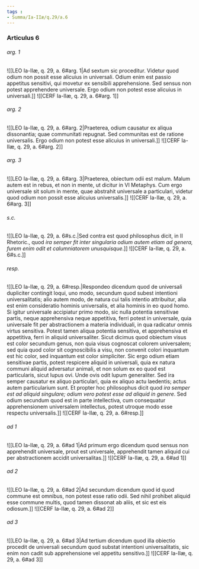 ```yaml
---
tags : 
- Summa/Ia-IIæ/q.29/a.6
---
```


### Articulus 6

###### arg. 1
![[LEO Ia-IIæ, q. 29, a. 6#arg. 1|Ad sextum sic proceditur. Videtur quod odium non possit esse alicuius in universali. Odium enim est passio appetitus sensitivi, qui movetur ex sensibili apprehensione. Sed sensus non potest apprehendere universale. Ergo odium non potest esse alicuius in universali.]]
![[CERF Ia-IIæ, q. 29, a. 6#arg. 1]]

###### arg. 2
![[LEO Ia-IIæ, q. 29, a. 6#arg. 2|Praeterea, odium causatur ex aliqua dissonantia; quae communitati repugnat. Sed communitas est de ratione universalis. Ergo odium non potest esse alicuius in universali.]]
![[CERF Ia-IIæ, q. 29, a. 6#arg. 2]]

###### arg. 3
![[LEO Ia-IIæ, q. 29, a. 6#arg. 3|Praeterea, obiectum odii est malum. Malum autem est in rebus, et non in mente, ut dicitur in VI Metaphys. Cum ergo universale sit solum in mente, quae abstrahit universale a particulari, videtur quod odium non possit esse alicuius universalis.]]
![[CERF Ia-IIæ, q. 29, a. 6#arg. 3]]

###### s.c.
![[LEO Ia-IIæ, q. 29, a. 6#s.c.|Sed contra est quod philosophus dicit, in II Rhetoric., quod *ira semper fit inter singularia odium autem etiam ad genera, furem enim odit et calumniatorem unusquisque*.]]
![[CERF Ia-IIæ, q. 29, a. 6#s.c.]]

###### resp.
![[LEO Ia-IIæ, q. 29, a. 6#resp.|Respondeo dicendum quod de universali dupliciter contingit loqui, uno modo, secundum quod subest intentioni universalitatis; alio autem modo, de natura cui talis intentio attribuitur, alia est enim consideratio hominis universalis, et alia hominis in eo quod homo. Si igitur universale accipiatur primo modo, sic nulla potentia sensitivae partis, neque apprehensiva neque appetitiva, ferri potest in universale, quia universale fit per abstractionem a materia individuali, in qua radicatur omnis virtus sensitiva. Potest tamen aliqua potentia sensitiva, et apprehensiva et appetitiva, ferri in aliquid universaliter. Sicut dicimus quod obiectum visus est color secundum genus, non quia visus cognoscat colorem universalem; sed quia quod color sit cognoscibilis a visu, non convenit colori inquantum est hic color, sed inquantum est color simpliciter. Sic ergo odium etiam sensitivae partis, potest respicere aliquid in universali, quia ex natura communi aliquid adversatur animali, et non solum ex eo quod est particularis, sicut lupus ovi. Unde ovis odit lupum generaliter. Sed ira semper causatur ex aliquo particulari, quia ex aliquo actu laedentis; actus autem particularium sunt. Et propter hoc philosophus dicit quod *ira semper est ad aliquid singulare; odium vero potest esse ad aliquid in genere*. Sed odium secundum quod est in parte intellectiva, cum consequatur apprehensionem universalem intellectus, potest utroque modo esse respectu universalis.]]
![[CERF Ia-IIæ, q. 29, a. 6#resp.]]

###### ad 1
![[LEO Ia-IIæ, q. 29, a. 6#ad 1|Ad primum ergo dicendum quod sensus non apprehendit universale, prout est universale, apprehendit tamen aliquid cui per abstractionem accidit universalitas.]]
![[CERF Ia-IIæ, q. 29, a. 6#ad 1]]

###### ad 2
![[LEO Ia-IIæ, q. 29, a. 6#ad 2|Ad secundum dicendum quod id quod commune est omnibus, non potest esse ratio odii. Sed nihil prohibet aliquid esse commune multis, quod tamen dissonat ab aliis, et sic est eis odiosum.]]
![[CERF Ia-IIæ, q. 29, a. 6#ad 2]]

###### ad 3
![[LEO Ia-IIæ, q. 29, a. 6#ad 3|Ad tertium dicendum quod illa obiectio procedit de universali secundum quod substat intentioni universalitatis, sic enim non cadit sub apprehensione vel appetitu sensitivo.]]
![[CERF Ia-IIæ, q. 29, a. 6#ad 3]]

